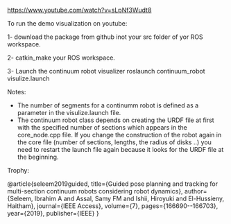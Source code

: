 
https://www.youtube.com/watch?v=sLpNf3Wudt8

To run the demo visualization on youtube:

1- download the package from github inot your src folder of yor ROS workspace.

2- catkin_make your ROS workspace.

3- Launch the continuum robot visualizer
roslaunch continuum_robot visulize.launch

Notes:
- The number of segments for a continumm robot is defined as a parameter in the visulize.launch file.
- The continuum robot class depends on creating the URDF file at first with the specified number of sections which appears in the core_node.cpp file. If you change the construction of the robot again in the core file (number of sections, lengths, the radius of disks ..) you need to restart the launch file again because it looks for the URDF file at the beginning.


Trophy:

@article{seleem2019guided,
  title={Guided pose planning and tracking for multi-section continuum robots considering robot dynamics},
  author={Seleem, Ibrahim A and Assal, Samy FM and Ishii, Hiroyuki and El-Hussieny, Haitham},
  journal={IEEE Access},
  volume={7},
  pages={166690--166703},
  year={2019},
  publisher={IEEE}
}
